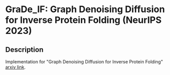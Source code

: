 # GraDe_IF: Graph Denoising Diffusion for Inverse Protein Folding (NeurIPS 2023)

## Description
Implementation for "Graph Denoising Diffusion for Inverse Protein Folding" [arxiv link](https://arxiv.org/abs/2306.16819).
